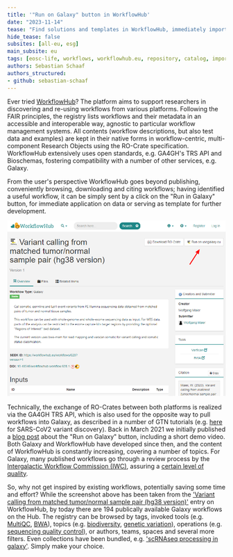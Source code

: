 ```yaml
---
title: '"Run on Galaxy" button in WorkflowHub'
date: "2023-11-14"
tease: "Find solutions and templates in WorkflowHub, immediately import to Galaxy on a click"
hide_tease: false
subsites: [all-eu, esg]
main_subsite: eu
tags: [eosc-life, workflows, workflowhub.eu, repository, catalog, import, RO-crate, research object, esg, esg-wp2]
authors: Sebastian Schaaf
authors_structured:
- github: sebastian-schaaf
---
```


Ever tried [WorkflowHub](https://workflowhub.eu)? The platform aims to support researchers in discovering and re-using workflows from various platforms. Following the FAIR principles, the registry lists workflows and their metadata in an accessible and interoperable way, agnostic to particular workflow management systems. All contents (workflow descriptions, but also test data and examples) are kept in their native forms in workflow-centric, multi-component Research Objects using the RO-Crate specification. WorkflowHub extensively uses open standards, e.g. GA4GH's TRS API and Bioschemas, fostering compatibility with a number of other services, e.g. Galaxy.

From the user's perspective WorkflowHub goes beyond publishing, conveniently browsing, downloading and citing workflows; having identified a useful workflow, it can be simply sent by a click on the "Run in Galaxy" button, for immediate application on data or serving as template for further development.

![screenshot](screenshot_galaxy_button_workflowhub.eu.png)

Technically, the exchange of RO-Crates between both platforms is realized via the GA4GH TRS API, which is also used for the opposite way to pull workflows into Galaxy, as described in a number of GTN tutorials (e.g. [here](https://training.galaxyproject.org/training-material/topics/variant-analysis/tutorials/sars-cov-2-variant-discovery/tutorial.html#hands-on-import-the-workflow-for-your-data-into-galaxy) for SARS-CoV2 variant discovery). Back in March 2021 we initially published a [blog post](https://galaxyproject.org/news/2021-03-25-wfh-video/) about the "Run on Galaxy" button, including a short demo video. Both Galaxy and WorkflowHub have developed since then, and the content of WorkflowHub is constantly increasing, covering a number of topics. For Galaxy, many published workflows go through a review process by the [Intergalactic Workflow Commission (IWC)](https://github.com/galaxyproject/iwc), assuring a [certain level of quality](https://github.com/galaxyproject/iwc#the-iwc-maintains-high-quality-galaxy-workflows).

So, why not get inspired by existing workflows, potentially saving some time and effort? While the screenshot above has been taken from the ['Variant calling from matched tumor/normal sample pair (hg38 version)'](https://workflowhub.eu/workflows/628) entry on WorkflowHub, by today there are 194 publically available Galaxy workflows on the Hub. The registry can be browsed by tags, invoked tools (e.g. [MultiQC](https://workflowhub.eu/workflows?filter%5Btool%5D=multiqc&filter%5Bworkflow_type%5D=galaxy), [BWA](https://workflowhub.eu/workflows?filter%5Btool%5D=bwa&filter%5Bworkflow_type%5D=galaxy)), topics (e.g. [biodiversity](https://workflowhub.eu/workflows?filter%5Battributes.topic_annotation_values%5D=Biodiversity&filter%5Bworkflow_type%5D=galaxy), [genetic variation](https://workflowhub.eu/workflows?filter%5Battributes.topic_annotation_values%5D=Genetic+variation&filter%5Bworkflow_type%5D=galaxy)), operations (e.g. [sequencing quality control](https://workflowhub.eu/workflows?filter%5Battributes.operation_annotation_values%5D=Sequencing+quality+control&filter%5Bworkflow_type%5D=galaxy)), or authors, teams, spaces and several more filters. Even collections have been bundled, e.g. ['scRNAseq processing in galaxy'](https://workflowhub.eu/workflows?filter%5Bcollection%5D=9). Simply make your choice.
